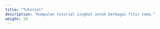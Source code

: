 ```yaml
---
title: "Tutorial"
description: "Kumpulan tutorial singkat untuk berbagai fitur tema."
weight: 10
---
```

